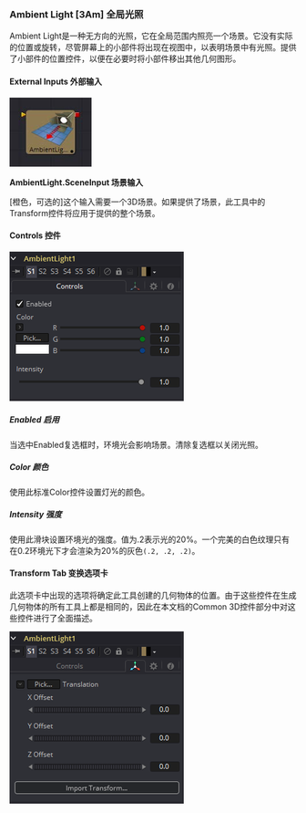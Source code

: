 ### Ambient Light [3Am] 全局光照

Ambient Light是一种无方向的光照，它在全局范围内照亮一个场景。它没有实际的位置或旋转，尽管屏幕上的小部件将出现在视图中，以表明场景中有光照。提供了小部件的位置控件，以便在必要时将小部件移出其他几何图形。

#### External Inputs 外部输入

 ![3Am_tile](images/3Am_tile.jpg)

**AmbientLight.SceneInput 场景输入** 

[橙色，可选的]这个输入需要一个3D场景。如果提供了场景，此工具中的Transform控件将应用于提供的整个场景。

#### Controls 控件

![3Am_Controls](images/3Am_Controls.png)

##### Enabled 启用

当选中Enabled复选框时，环境光会影响场景。清除复选框以关闭光照。

##### Color 颜色

使用此标准Color控件设置灯光的颜色。

##### Intensity 强度

使用此滑块设置环境光的强度。值为.2表示光的20%。一个完美的白色纹理只有在0.2环境光下才会渲染为20%的灰色`(.2, .2, .2)`。

#### Transform Tab 变换选项卡

此选项卡中出现的选项将确定此工具创建的几何物体的位置。由于这些控件在生成几何物体的所有工具上都是相同的，因此在本文档的Common 3D控件部分中对这些控件进行了全面描述。

![3Am_Transform](images/3Am_Transform.png)

